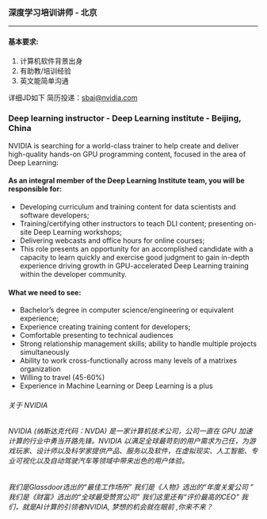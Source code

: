 
### 深度学习培训讲师 - 北京
___
#### 基本要求:
1.	计算机软件背景出身
2.	有助教/培训经验
3.	英文能简单沟通

详细JD如下 简历投递：sbai@nvidia.com

### Deep learning instructor - Deep Learning institute - Beijing, China
NVIDIA is searching for a world-class trainer to help create and deliver high-quality hands-on GPU programming content, focused in the area of Deep Learning:

#### As an integral member of the Deep Learning Institute team, you will be responsible for: 
- Developing curriculum and training content for data scientists and software developers; 
- Training/certifying other instructors to teach DLI content; presenting on-site Deep Learning workshops;   
- Delivering webcasts and office hours for online courses;
- This role presents an opportunity for an accomplished candidate with a capacity to learn quickly and exercise good judgment to gain in-depth experience driving growth in GPU-accelerated Deep Learning training within the developer community. 

#### What we need to see:
- Bachelor’s degree in computer science/engineering or equivalent experience;
- Experience creating training content for developers;
- Comfortable presenting to technical audiences 
- Strong relationship management skills; ability to handle multiple projects simultaneously 
- Ability to work cross-functionally across many levels of a matrixes organization  
- Willing to travel (45-60%)
- Experience in Machine Learning or Deep Learning is a plus

###### 关于 NVIDIA
###### NVIDIA (纳斯达克代码：NVDA) 是一家计算机技术公司，公司一直在 GPU 加速计算的行业中勇当开路先锋。NVIDIA 以满足全球最苛刻的用户需求为己任，为游戏玩家、设计师以及科学家提供产品、服务以及软件，在虚拟现实、人工智能、专业可视化以及自动驾驶汽车等领域中带来出色的用户体验。

###### 我们是Glassdoor选出的“最佳工作场所” 我们是《人物》选出的“年度关爱公司 ” 我们是《财富》选出的“全球最受赞赏公司”  我们这里还有“评价最高的CEO”  我们，就是AI计算的引领者NVIDIA, 梦想的机会就在眼前 ,你来不来？
